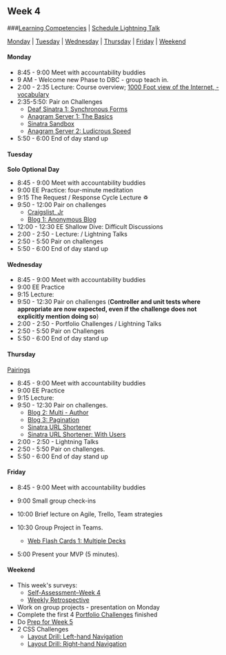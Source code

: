 ## Week 4

###[Learning Competencies](learning-competencies/week-4-lc.md) | [Schedule Lightning Talk](lightning-talks/lt-week4.md)

[Monday](#monday) | [Tuesday](#tuesday) | [Wednesday](#wednesday) | [Thursday](#thursday) | [Friday](#friday) | [Weekend](#weekend)

#### Monday

- 8:45 - 9:00 Meet with accountability buddies
- 9 AM - Welcome new Phase to DBC - group teach in.
- 2:00 - 2:35 Lecture: Course overview; [1000 Foot view of the Internet, - vocabulary ]()
- 2:35-5:50: Pair on Challenges
  - [Deaf Sinatra 1: Synchronous Forms](../../deaf-sinatra-1-synchronous-forms-challenge)
  - [Anagram Server 1: The Basics](../../anagram-server-1-the-basics-challenge)
  - [Sinatra Sandbox](../../sinatra-sandbox-challenge)
  - [Anagram Server 2: Ludicrous Speed](../../anagram-server-2-ludicrous-speed-challenge)
- 5:50 - 6:00 End of day stand up

#### Tuesday
**Solo Optional Day**

- 8:45 - 9:00 Meet with accountability buddies
- 9:00 EE Practice: four-minute meditation
- 9:15 The Request / Response Cycle Lecture ♽
- 9:50 - 12:00 Pair on challenges
  - [Craigslist, Jr](../../craigslist-jr-challenge)
  - [Blog 1: Anonymous Blog](../../blog-1-anonymous-blog-challenge)
- 12:00 - 12:30 EE Shallow Dive: Difficult Discussions
- 2:00 - 2:50 - Lecture:
/ Lightning Talks
- 2:50 - 5:50 Pair on challenges
- 5:50 - 6:00 End of day stand up

#### Wednesday

- 8:45 - 9:00 Meet with accountability buddies
- 9:00 EE Practice
- 9:15 Lecture:
- 9:50 - 12:30 Pair on challenges (**Controller and unit tests where
  appropriate are now expected, even if the challenge does not explicitly mention doing so**)
- 2:00 - 2:50 - Portfolio Challenges / Lightning Talks
- 2:50 - 5:50 Pair on Challenges
- 5:50 - 6:00 End of day stand up

#### Thursday

[Pairings](./2014-02-20-pairings.md)

- 8:45 - 9:00 Meet with accountability buddies
- 9:00 EE Practice
- 9:15 Lecture:
- 9:50 - 12:30 Pair on challenges.
    - [Blog 2: Multi - Author](../../blog-2-multi-author-challenge)
    - [Blog 3: Pagination](../../blog-3-pagination-challenge)
    - [Sinatra URL Shortener](../../sinatra-url-shortener-challenge)
    - [Sinatra URL Shortener: With Users](../../sinatra-url-shortener-with-users-challenge)
- 2:00 - 2:50 - Lightning Talks
- 2:50 - 5:50 Pair on challenges.
- 5:50 - 6:00 End of day stand up

#### Friday

- 8:45 - 9:00 Meet with accountability buddies
- 9:00 Small group check-ins
- 10:00 Brief lecture on Agile, Trello, Team strategies

- 10:30 Group Project in Teams.
  - [Web Flash Cards 1: Multiple Decks](../../web-flash-cards-1-multiple-decks-challenge)
- 5:00 Present your MVP (5 minutes).

#### Weekend


- This week's surveys:
  - [Self-Assessment–Week 4](https://docs.google.com/forms/d/1bvdA2O8N8GfCZYjZDEuAwg8fpfMJaZ0GSUZAJ-5Apao/viewform)
  - [Weekly Retrospective](http://bit.ly/sfretro)
- Work on group projects - presentation on Monday
- Complete the first 4 [Portfolio Challenges](portfolio_challenges.md) finished
- Do [Prep for Week 5](./weekend_work_end_week_4.md)
- 2 CSS Challenges
    - [Layout Drill: Left-hand Navigation](../../layout-drill-left-hand-navigation-challenge)
    - [Layout Drill: Right-hand Navigation](../../layout-drill-right-hand-navigation-challenge)
